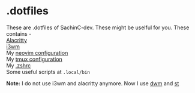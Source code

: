 # .dotfiles
These are .dotfiles of SachinC-dev. These might be uselful for you.
These contains -  
[Alacritty](https://github.com/alacritty/alacritty)  
[i3wm](https://github.com/i3)  
My [neovim configuration](https://github.com/SachinC-dev/.dotfiles/blob/master/.config/nvim)  
My [tmux configuration](https://github.com/SachinC-dev/.dotfiles/blob/master/tmux/.tmux.conf)  
My [.zshrc](https://github.com/SachinC-dev/.dotfiles/blob/master/.zshrc)  
Some useful scripts at `.local/bin`  

**Note:** I do not use i3wm and alacritty anymore. Now I use [dwm](https://github.com/SachinC-dev/dwm) and [st](https://github.com/SachinC-dev/st)  

